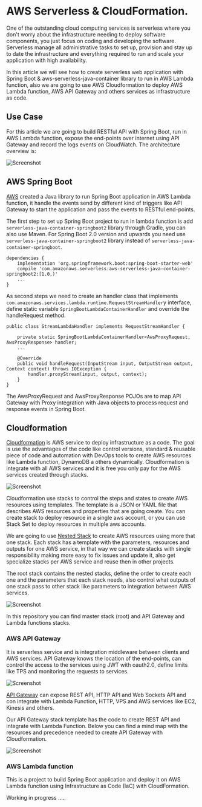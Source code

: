 # AWS Serverless & CloudFormation.

One of the outstanding cloud computing services is serverless where you don't worry about the infrastructure needing to deploy software components, you just focus on coding and developing the software.
Serverless manage all administrative tasks to set up, provision and stay up to date the infrastructure and everything required to run and scale your application with high availability.

In this article we will see how to create serverless web application with Spring Boot & aws-serverless-java-container library  to run in AWS Lambda function, also we are going to use AWS Cloudformation 
to deploy AWS Lambda function, AWS API Gateway and others services as infrastructure as code.

## Use Case

For this article we are going to build RESTful API with Spring Boot, run in AWS Lambda function, expose the end-points over internet using API Gateway and record the logs events on CloudWatch. 
The architecture overview is:

![Screenshot](https://github.com/JoseLuisSR/springboot-aws-serverless/blob/master/doc/img/serverless-aws.png?raw=true)


## AWS Spring Boot

[AWS](https://github.com/awslabs/aws-serverless-java-container/wiki/Quick-start---Spring-Boot) created a Java library to run Spring Boot application in AWS Lambda function, it handle the events 
send by different kind of triggers like API Gateway to start the application and pass the events to RESTful end-points.

The first step to set up Spring Boot project to run in lambda function is add `serverless-java-container-springboot2` library through Gradle, you can also use Maven. For Spring Boot 2.0 version 
and upwards you need use `serverless-java-container-springboot2` library instead of `serverless-java-container-springboot`.
```
dependencies {
	implementation 'org.springframework.boot:spring-boot-starter-web'
	compile 'com.amazonaws.serverless:aws-serverless-java-container-springboot2:[1.0,)'
    ...
}
```

As second steps we need to create an handler class that implements `com.amazonaws.services.lambda.runtime.RequestStreamHandler`y interface, define static variable `SpringBootLambdaContainerHandler` 
and override the handleRequest method.  

```
public class StreamLambdaHandler implements RequestStreamHandler {

    private static SpringBootLambdaContainerHandler<AwsProxyRequest, AwsProxyResponse> handler;
    ...

    @Override
    public void handleRequest(InputStream input, OutputStream output, Context context) throws IOException {
        handler.proxyStream(input, output, context);
    }
}
```

The AwsProxyRequest and AwsProxyResponse POJOs are to map API Gateway with Proxy integration with Java objects to process request and response events in Spring Boot. 

## Cloudformation

[Cloudformation](https://docs.aws.amazon.com/cloudformation/index.html) is AWS service to deploy infrastructure as a code. The goal is use the advantages of the code like control versions, standard & reusable piece of 
code and automation with DevOps tools to create AWS resources like Lambda function, DynamoDB a others dynamically. Cloudformation is integrate with all AWS services 
and it is free you only pay for the AWS services created through stacks.

![Screenshot](https://docs.aws.amazon.com/AWSCloudFormation/latest/UserGuide/images/create-stack-diagram.png)

Cloudformation use stacks to control the steps and states to create AWS resources using templates. The template is a JSON or YAML file that describes AWS resources 
and properties that are going create. You can create stack to deploy resource in a single aws account, or you can use Stack Set to deploy resources in multiple aws accounts. 

We are going to use [Nested Stack](https://docs.aws.amazon.com/AWSCloudFormation/latest/UserGuide/images/cfn-console-nested-stacks.png) to create AWS resources using more 
that one stack. Each stack has a template with the parameters, resources and outputs for one AWS service, in that way we can create stacks with single responsibility making 
more easy to fix issues and update it, also get specialize stacks per AWS service and reuse then in other projects.

The root stack contains the nested stacks, define the order to create each one and the parameters that each stack needs, also control what outputs of one stack pass to other 
stack like parameters to integration between AWS services.

![Screenshot](https://docs.aws.amazon.com/AWSCloudFormation/latest/UserGuide/images/cfn-console-nested-stacks.png)

In this repository you can find master stack (root) and API Gateway and Lambda functions stacks. 

### AWS API Gateway

It is serverless service and is integration middleware between clients and AWS services. API Gateway knows the location of the end-points, can control the access to the 
services using JWT with oauth2.0, define limits like TPS and monitoring the requests to services. 

![Screenshot](https://d1.awsstatic.com/serverless/New-API-GW-Diagram.c9fc9835d2a9aa00ef90d0ddc4c6402a2536de0d.png)

[API Gateway](https://aws.amazon.com/api-gateway/?nc1=h_ls) can expose REST API, HTTP API and Web Sockets API and con integrate with Lambda Function, HTTP, VPS and AWS services like EC2, Kinesis and others.

Our API Gateway stack template has the code to create REST API and integrate with Lambda Function. Below you can find a mind map with the resources and precedence needed to create API Gateway with Cloudformation.

![Screenshot](https://github.com/JoseLuisSR/springboot-aws-serverless/blob/master/doc/img/api-gateway-mind-map.png?raw=true)

### AWS Lambda function


This is a project to build Spring Boot application and deploy it on AWS Lambda function  using 
Infrastructure as Code (IaC) with CloudFormation.

Working in progress .....
